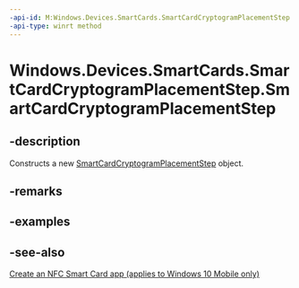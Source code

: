 ```yaml
---
-api-id: M:Windows.Devices.SmartCards.SmartCardCryptogramPlacementStep.#ctor
-api-type: winrt method
---
```


<!-- Method syntax
public SmartCardCryptogramPlacementStep()
-->

# Windows.Devices.SmartCards.SmartCardCryptogramPlacementStep.SmartCardCryptogramPlacementStep

## -description
Constructs a new [SmartCardCryptogramPlacementStep](smartcardcryptogramplacementstep.md) object.

## -remarks

## -examples

## -see-also
[Create an NFC Smart Card app (applies to Windows 10 Mobile only)](/windows/uwp/devices-sensors/host-card-emulation)
